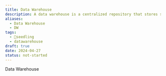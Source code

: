```yaml
---
title: Data Warehouse
description: A data warehouse is a centralized repository that stores structured and organized data from multiple sources, providing a single source of truth for reporting, analysis, and decision-making within an organization. It is optimized for querying and analysis, often using techniques like indexing and data partitioning to improve performance.
aliases:
  - Data Warehouse
  - DW
tags:
  - 🌱seedling
  - datawarehouse
draft: true
date: 2024-04-27
status: not-started
---
```


Data Warehouse
